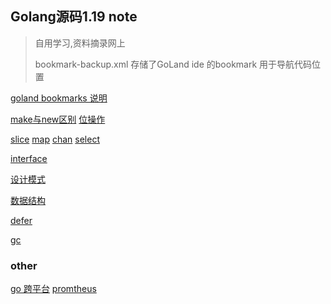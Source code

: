 ## Golang源码1.19 note

> 自用学习,资料摘录网上
>
>  bookmark-backup.xml 存储了GoLand ide 的bookmark 用于导航代码位置

[goland bookmarks 说明](./book/desc.md)

[make与new区别](./book/make.md) [位操作](./book/bitwise.md)

[slice](./book/slice.md)
[map](./book/map.md)
[chan](./book/chan.md)
[select](./book/select.md)

[interface](./book/interface.md)

[设计模式](./book/design-patterns.md)

[数据结构](./book/dataStruct.md)

[defer](./book/defer.md)

[gc](./book/gc.md)

### other
[go 跨平台](./book/arch.md)
[promtheus](./book/promtheus.md)



